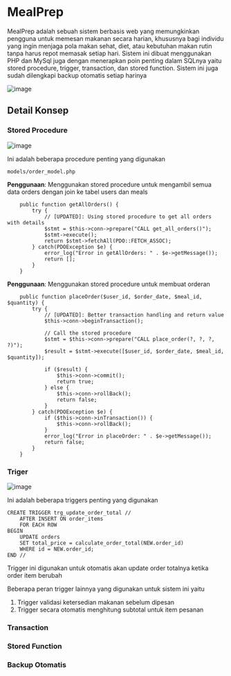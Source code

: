 # MealPrep #

MealPrep adalah sebuah sistem berbasis web yang memungkinkan pengguna untuk memesan makanan secara harian, khususnya bagi individu yang ingin menjaga pola makan sehat, diet, atau kebutuhan makan rutin tanpa harus repot memasak setiap hari. Sistem ini dibuat menggunakan PHP dan MySql juga dengan menerapkan poin penting dalam SQLnya yaitu stored procedure, trigger, transaction, dan stored function. Sistem ini juga sudah dilengkapi backup otomatis setiap harinya

![image](https://github.com/user-attachments/assets/6da284df-ee64-4e13-acd2-37b8aa091a3b)

## Detail Konsep ##

### Stored Procedure ###
![image](https://github.com/user-attachments/assets/9114c263-4e2f-4a4f-bf0c-e3a6242e17dc)

Ini adalah beberapa procedure penting yang digunakan

```models/order_model.php```

**Penggunaan**: Menggunakan stored procedure untuk mengambil semua data orders dengan join ke tabel users dan meals

```
    public function getAllOrders() {
        try {
            // [UPDATED]: Using stored procedure to get all orders with details
            $stmt = $this->conn->prepare("CALL get_all_orders()");
            $stmt->execute();
            return $stmt->fetchAll(PDO::FETCH_ASSOC);
        } catch(PDOException $e) {
            error_log("Error in getAllOrders: " . $e->getMessage());
            return [];
        }
    }
```
**Penggunaan**: Menggunakan stored procedure untuk membuat orderan

```
    public function placeOrder($user_id, $order_date, $meal_id, $quantity) {
        try {
            // [UPDATED]: Better transaction handling and return value
            $this->conn->beginTransaction();
            
            // Call the stored procedure
            $stmt = $this->conn->prepare("CALL place_order(?, ?, ?, ?)");
            $result = $stmt->execute([$user_id, $order_date, $meal_id, $quantity]);
            
            if ($result) {
                $this->conn->commit();
                return true;
            } else {
                $this->conn->rollBack();
                return false;
            }
        } catch(PDOException $e) {
            if ($this->conn->inTransaction()) {
                $this->conn->rollBack();
            }
            error_log("Error in placeOrder: " . $e->getMessage());
            return false;
        }
    }
```


### Triger ###

![image](https://github.com/user-attachments/assets/a1a3e604-fa25-40ed-bf4b-e6281986ffae)

Ini adalah beberapa triggers penting yang digunakan

```
CREATE TRIGGER trg_update_order_total //
    AFTER INSERT ON order_items
    FOR EACH ROW
BEGIN
    UPDATE orders 
    SET total_price = calculate_order_total(NEW.order_id)
    WHERE id = NEW.order_id;
END //
```
Trigger ini digunakan untuk otomatis akan update order totalnya ketika order item berubah

Beberapa peran trigger lainnya yang digunakan untuk sistem ini yaitu 
1. Trigger validasi ketersedian makanan sebelum dipesan
2. Trigger secara otomatis menghitung subtotal untuk item pesanan

### Transaction ###


### Stored Function ###


### Backup Otomatis ###
